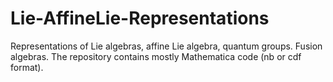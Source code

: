 # Lie-AffineLie-Representations
Representations of Lie algebras, affine Lie algebra, quantum groups. Fusion algebras.
The repository contains mostly Mathematica code (nb or cdf format).
